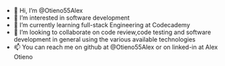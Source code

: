 - 👋 Hi, I’m @Otieno55Alex
- 👀 I’m interested in software development 
- 🌱 I’m currently learning full-stack Engineering at Codecademy
- 💞️ I’m looking to collaborate on code review,code testing and software development in general using the various available technologies
- 📫 You can reach me on github at  @Otieno55Alex or on  linked-in at Alex Otieno 

<!---
Otieno55Alex/Otieno55Alex is a ✨ special ✨ repository because its `README.md` (this file) appears on your GitHub profile.
You can click the Preview link to take a look at your changes.
--->
